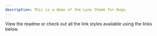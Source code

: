 ```yaml
---
description: This is a demo of the Lynx theme for Hugo.
---
```


View the readme or check out all the link styles available using the links below.
